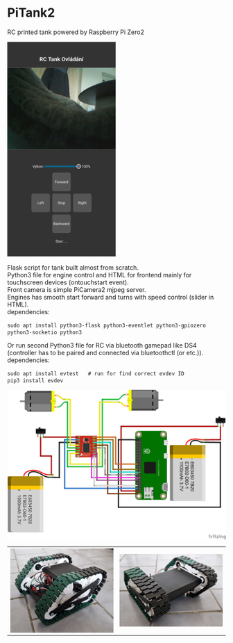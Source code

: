 # PiTank2
RC printed tank powered by Raspberry Pi Zero2

<img src="https://github.com/vitasrutek/PiTank2/blob/main/Screenshot.jpg" width="250">

Flask script for tank built almost from scratch.  
Python3 file for engine control and HTML for frontend mainly for touchscreen devices (ontouchstart event).  
Front camera is simple PiCamera2 mjpeg server.  
Engines has smooth start forward and turns with speed control (slider in HTML).  
dependencies:  
```
sudo apt install python3-flask python3-eventlet python3-gpiozero python3-socketio python3
```

Or run second Python3 file for RC via bluetooth gamepad like DS4 (controller has to be paired and connected via bluetoothctl (or etc.)).  
dependencies:  
```
sudo apt install evtest   # run for find correct evdev ID
pip3 install evdev
```

![zapojeni](https://github.com/vitasrutek/PiTank2/blob/main/Zapojeni.png)

<table>
  <tr>
    <th><img src="https://github.com/vitasrutek/PiTank2/blob/main/PiTank1.png" width="250"></th>
    <th><img src="https://github.com/vitasrutek/PiTank2/blob/main/PiTank2.png" width="250"></th>
  </tr>

</table>
